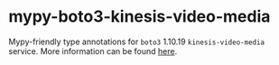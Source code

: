 # mypy-boto3-kinesis-video-media

Mypy-friendly type annotations for `boto3` 1.10.19 `kinesis-video-media` service.
More information can be found [here](https://github.com/vemel/mypy_boto3).